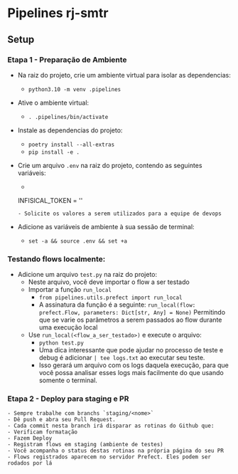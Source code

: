 # Pipelines rj-smtr


## Setup

### Etapa 1 - Preparação de Ambiente

- Na raiz do projeto, crie um ambiente virtual para isolar as dependencias:
    - `python3.10 -m venv .pipelines`

- Ative o ambiente virtual:
    - `. .pipelines/bin/activate`

- Instale as dependencias do projeto:
    - `poetry install --all-extras`
    - `pip install -e .`

- Crie um arquivo `.env` na raiz do projeto, contendo as seguintes variáveis:
    - ```INFISICAL_ADDRESS = ''
    INFISICAL_TOKEN = ''
    ```
    - Solicite os valores a serem utilizados para a equipe de devops

- Adicione as variáveis de ambiente à sua sessão de terminal:
    - `set -a && source .env && set +a`

### Testando flows localmente:

- Adicione um arquivo `test.py` na raiz do projeto:
    - Neste arquivo, você deve importar o flow a ser testado
    - Importar a função `run_local` 
        - `from pipelines.utils.prefect import run_local`
        - A assinatura da função é a seguinte:
            `run_local(flow: prefect.Flow, parameters: Dict[str, Any] = None)`
            Permitindo que se varie os parâmetros a serem passados ao flow durante
            uma execução local
    - Use `run_local(<flow_a_ser_testado>)` e execute o arquivo:
        - `python test.py`
        - Uma dica interessante que pode ajudar no processo de teste e debug é adicionar 
            `| tee logs.txt`
          ao executar seu teste.
        - Isso gerará um arquivo com os logs daquela execução, para que você possa
        analisar esses logs mais facilmente do que usando somente o terminal.
 
### Etapa 2 - Deploy para staging e PR

    - Sempre trabalhe com branchs `staging/<nome>`
    - Dê push e abra seu Pull Request.
    - Cada commit nesta branch irá disparar as rotinas do Github que:
    - Verificam formatação
    - Fazem Deploy
    - Registram flows em staging (ambiente de testes)
    - Você acompanha o status destas rotinas na própria página do seu PR
    - Flows registrados aparecem no servidor Prefect. Eles podem ser rodados por lá